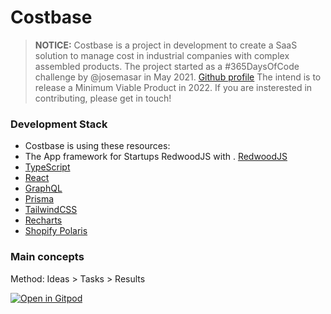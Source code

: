 # Costbase

> **NOTICE:** Costbase is a project in development to create a SaaS solution to manage cost in industrial companies with complex assembled products.
> The project started as a #365DaysOfCode challenge by @josemasar in May 2021. [Github profile](https://github.com/josemasar/)
> The intend is to release a Minimum Viable Product in 2022.
> If you are insterested in contributing, please get in touch!

### Development Stack

- Costbase is using these resources:
- The App framework for Startups RedwoodJS with . [RedwoodJS](https://redwoodjs.com/)
- [TypeScript](https://www.typescriptlang.org/)
- [React](https://www.prisma.io/)
- [GraphQL](https://www.prisma.io/)
- [Prisma](https://www.prisma.io/)
- [TailwindCSS](https://tailwindcss.com/)
- [Recharts](https://recharts.org/)
- [Shopify Polaris](https://polaris.shopify.com/)

### Main concepts

Method: Ideas > Tasks > Results

[![Open in Gitpod](https://gitpod.io/button/open-in-gitpod.svg)](https://gitpod.io/#https://github.com/josemasar/redwood-costbase)
